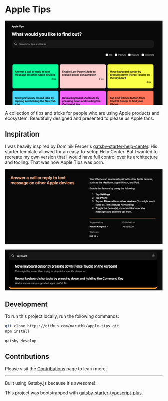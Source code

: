 # Apple Tips

![Homepage](screenshots/homepage.png)

A collection of tips and tricks for people who are using Apple products and ecosystem. Beautifully designed and presented to please us Apple fans.

## Inspiration

I was heavily inspired by Dominik Ferber's [gatsby-starter-help-center](https://github.com/dferber90/gatsby-starter-help-center). His starter template allowed for an easy-to-setup Help Center. But I wanted to recreate my own version that I would have full control over its architecture and tooling. That was how Apple Tips was born.

![Article detail](screenshots/article-detail.png)

![Search](screenshots/search.png)

## Development

To run this project locally, run the following commands:

```bash
git clone https://github.com/naruthk/apple-tips.git
npm install
```

```bash
gatsby develop
```

## Contributions

Please visit the [Contributions](CONTRIBUTE.md) page to learn more.

---

Built using Gatsby.js because it's awesome!.

This project was bootstrapped with [gatsby-starter-typescript-plus](https://github.com/resir014/gatsby-starter-typescript-plus).